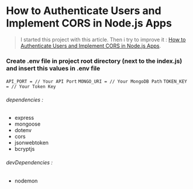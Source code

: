 # How to Authenticate Users and Implement CORS in Node.js Apps

> I started this project with this article. Then i try to improve it : [How to Authenticate Users and Implement CORS in Node.js Apps](https://www.freecodecamp.org/news/how-to-authenticate-users-and-implement-cors-in-nodejs-applications/).

### Create .env file in project root directory (next to the index.js) and insert this values in .env file

`API_PORT = // Your API Port`
`MONGO_URI = // Your MongoDB Path`
`TOKEN_KEY = // Your Token Key`

###### dependencies :

- express
- mongoose
- dotenv
- cors
- jsonwebtoken
- bcryptjs

###### devDependencies :

- nodemon
